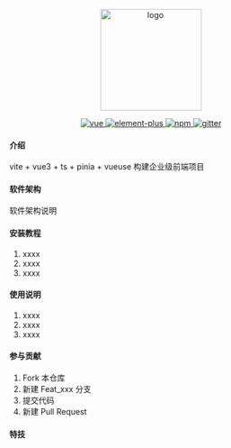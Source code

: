 <p align="center">
  <a href="https://gitee.com/wgscxp/img-warehouse" target="_blank">
    <img width="180" src="https://gitee.com/wgscxp/img-warehouse/blob/master/back-stage-management-vue3/icon/chrome-192x192.jpg" alt="logo">
  </a>
</p>


<p align="center">
  <a href="https://github.com/vuejs/vue">
    <img src="https://img.shields.io/badge/vue-3.0-brightgreen.svg" alt="vue">
  </a>
  <a href="https://github.com/element-plus/element-plus">
    <img src="https://img.shields.io/badge/element--plus-2.x" alt="element-plus">
  </a>
  <a href="https://github.com/npm/npm">
    <img src="https://img.shields.io/badge/npm-6.1.8-blue" alt="npm">
  </a>
  <a href="https://gitter.im/vue3Admin/community">
    <img src="https://badges.gitter.im/Join%20Chat.svg" alt="gitter">
  </a>
</p>

#### 介绍
vite + vue3 + ts + pinia + vueuse  构建企业级前端项目

#### 软件架构
软件架构说明


#### 安装教程

1.  xxxx
2.  xxxx
3.  xxxx

#### 使用说明

1.  xxxx
2.  xxxx
3.  xxxx

#### 参与贡献

1.  Fork 本仓库
2.  新建 Feat_xxx 分支
3.  提交代码
4.  新建 Pull Request


#### 特技
